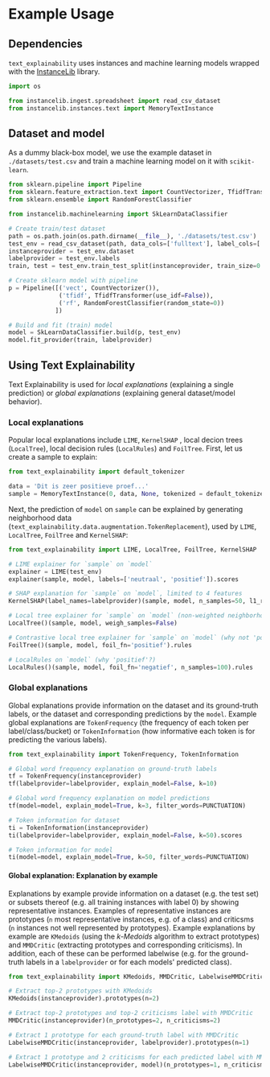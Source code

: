 # Example Usage

## Dependencies
`text_explainability` uses instances and machine learning models wrapped with the [InstanceLib](https://pypi.org/project/instancelib/) library.
```python
import os

from instancelib.ingest.spreadsheet import read_csv_dataset
from instancelib.instances.text import MemoryTextInstance
```

## Dataset and model
As a dummy black-box model, we use the example dataset in `./datasets/test.csv` and train a machine learning model on it with `scikit-learn`.

```python
from sklearn.pipeline import Pipeline
from sklearn.feature_extraction.text import CountVectorizer, TfidfTransformer
from sklearn.ensemble import RandomForestClassifier

from instancelib.machinelearning import SkLearnDataClassifier

# Create train/test dataset
path = os.path.join(os.path.dirname(__file__), './datasets/test.csv')
test_env = read_csv_dataset(path, data_cols=['fulltext'], label_cols=['label'])
instanceprovider = test_env.dataset
labelprovider = test_env.labels
train, test = test_env.train_test_split(instanceprovider, train_size=0.70)

# Create sklearn model with pipeline
p = Pipeline([('vect', CountVectorizer()),
              ('tfidf', TfidfTransformer(use_idf=False)),
              ('rf', RandomForestClassifier(random_state=0))
             ])

# Build and fit (train) model
model = SkLearnDataClassifier.build(p, test_env)
model.fit_provider(train, labelprovider)
```

## Using Text Explainability
Text Explainability is used for _local explanations_ (explaining a single prediction) or _global explanations_ (explaining general dataset/model behavior).

### Local explanations
Popular local explanations include `LIME`, `KernelSHAP` , local decion trees (`LocalTree`), local decision rules (`LocalRules`) and `FoilTree`. First, let us create a sample to explain:

```python
from text_explainability import default_tokenizer

data = 'Dit is zeer positieve proef...'
sample = MemoryTextInstance(0, data, None, tokenized = default_tokenizer(data))
```

Next, the prediction of `model` on `sample` can be explained by generating neighborhood data (`text_explainability.data.augmentation.TokenReplacement`), used by `LIME`, `LocalTree`, `FoilTree` and `KernelSHAP`:

```python
from text_explainability import LIME, LocalTree, FoilTree, KernelSHAP

# LIME explainer for `sample` on `model`
explainer = LIME(test_env)
explainer(sample, model, labels=['neutraal', 'positief']).scores

# SHAP explanation for `sample` on `model`, limited to 4 features
KernelSHAP(label_names=labelprovider)(sample, model, n_samples=50, l1_reg=4)

# Local tree explainer for `sample` on `model` (non-weighted neighborhood data)
LocalTree()(sample, model, weigh_samples=False)

# Contrastive local tree explainer for `sample` on `model` (why not 'positief'?)
FoilTree()(sample, model, foil_fn='positief').rules

# LocalRules on `model` (why 'positief'?)
LocalRules()(sample, model, foil_fn='negatief', n_samples=100).rules
```

### Global explanations
Global explanations provide information on the dataset and its ground-truth labels, or the dataset and corresponding predictions by the `model`. Example global explanations are `TokenFrequency` (the frequency of each token per label/class/bucket) or `TokenInformation` (how informative each token is for predicting the various labels).

```python
from text_explainability import TokenFrequency, TokenInformation

# Global word frequency explanation on ground-truth labels
tf = TokenFrequency(instanceprovider)
tf(labelprovider=labelprovider, explain_model=False, k=10)

# Global word frequency explanation on model predictions
tf(model=model, explain_model=True, k=3, filter_words=PUNCTUATION)

# Token information for dataset
ti = TokenInformation(instanceprovider)
ti(labelprovider=labelprovider, explain_model=False, k=50).scores

# Token information for model
ti(model=model, explain_model=True, k=50, filter_words=PUNCTUATION)
```

#### Global explanation: Explanation by example
Explanations by example provide information on a dataset (e.g. the test set) or subsets thereof (e.g. all training instances with label 0) by showing representative instances. Examples of representative instances are prototypes (`n` most representative instances, e.g. of a class) and criticsms (`n` instances not well represented by prototypes). Example explanations by example are `KMedoids` (using the _k-Medoids_ algorithm to extract prototypes) and `MMDCritic` (extracting prototypes and corresponding criticisms). In addition, each of these can be performed labelwise (e.g. for the ground-truth labels in a `labelprovider` or for each models' predicted class).

```python
from text_explainability import KMedoids, MMDCritic, LabelwiseMMDCritic

# Extract top-2 prototypes with KMedoids
KMedoids(instanceprovider).prototypes(n=2)

# Extract top-2 prototypes and top-2 criticisms label with MMDCritic
MMDCritic(instanceprovider)(n_prototypes=2, n_criticisms=2)

# Extract 1 prototype for each ground-truth label with MMDCritic
LabelwiseMMDCritic(instanceprovider, labelprovider).prototypes(n=1)

# Extract 1 prototype and 2 criticisms for each predicted label with MMDCritic
LabelwiseMMDCritic(instanceprovider, model)(n_prototypes=1, n_criticisms=2)
```
